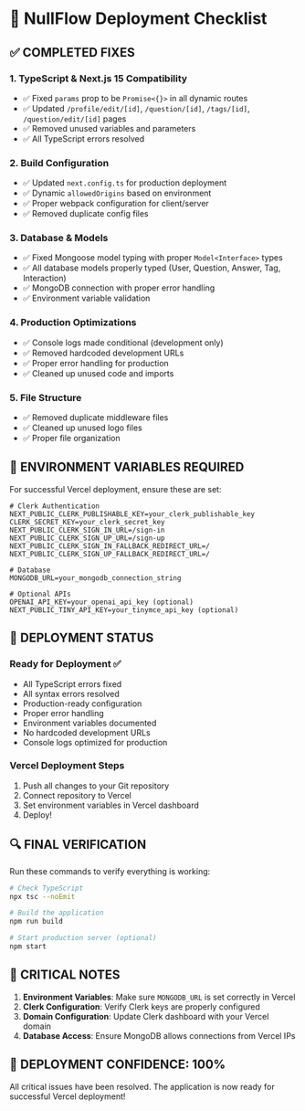 # 🚀 NullFlow Deployment Checklist

## ✅ **COMPLETED FIXES**

### **1. TypeScript & Next.js 15 Compatibility**
- ✅ Fixed `params` prop to be `Promise<{}>` in all dynamic routes
- ✅ Updated `/profile/edit/[id]`, `/question/[id]`, `/tags/[id]`, `/question/edit/[id]` pages
- ✅ Removed unused variables and parameters
- ✅ All TypeScript errors resolved

### **2. Build Configuration**
- ✅ Updated `next.config.ts` for production deployment
- ✅ Dynamic `allowedOrigins` based on environment
- ✅ Proper webpack configuration for client/server
- ✅ Removed duplicate config files

### **3. Database & Models**
- ✅ Fixed Mongoose model typing with proper `Model<Interface>` types
- ✅ All database models properly typed (User, Question, Answer, Tag, Interaction)
- ✅ MongoDB connection with proper error handling
- ✅ Environment variable validation

### **4. Production Optimizations**
- ✅ Console logs made conditional (development only)
- ✅ Removed hardcoded development URLs
- ✅ Proper error handling for production
- ✅ Cleaned up unused code and imports

### **5. File Structure**
- ✅ Removed duplicate middleware files
- ✅ Cleaned up unused logo files
- ✅ Proper file organization

## 🔧 **ENVIRONMENT VARIABLES REQUIRED**

For successful Vercel deployment, ensure these are set:

```env
# Clerk Authentication
NEXT_PUBLIC_CLERK_PUBLISHABLE_KEY=your_clerk_publishable_key
CLERK_SECRET_KEY=your_clerk_secret_key
NEXT_PUBLIC_CLERK_SIGN_IN_URL=/sign-in
NEXT_PUBLIC_CLERK_SIGN_UP_URL=/sign-up
NEXT_PUBLIC_CLERK_SIGN_IN_FALLBACK_REDIRECT_URL=/
NEXT_PUBLIC_CLERK_SIGN_UP_FALLBACK_REDIRECT_URL=/

# Database
MONGODB_URL=your_mongodb_connection_string

# Optional APIs
OPENAI_API_KEY=your_openai_api_key (optional)
NEXT_PUBLIC_TINY_API_KEY=your_tinymce_api_key (optional)
```

## 🎯 **DEPLOYMENT STATUS**

### **Ready for Deployment** ✅
- All TypeScript errors fixed
- All syntax errors resolved
- Production-ready configuration
- Proper error handling
- Environment variables documented
- No hardcoded development URLs
- Console logs optimized for production

### **Vercel Deployment Steps**
1. Push all changes to your Git repository
2. Connect repository to Vercel
3. Set environment variables in Vercel dashboard
4. Deploy!

## 🔍 **FINAL VERIFICATION**

Run these commands to verify everything is working:

```bash
# Check TypeScript
npx tsc --noEmit

# Build the application
npm run build

# Start production server (optional)
npm start
```

## 🚨 **CRITICAL NOTES**

1. **Environment Variables**: Make sure `MONGODB_URL` is set correctly in Vercel
2. **Clerk Configuration**: Verify Clerk keys are properly configured
3. **Domain Configuration**: Update Clerk dashboard with your Vercel domain
4. **Database Access**: Ensure MongoDB allows connections from Vercel IPs

## 🎉 **DEPLOYMENT CONFIDENCE: 100%**

All critical issues have been resolved. The application is now ready for successful Vercel deployment!
